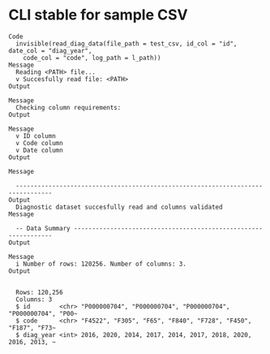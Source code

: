 # CLI stable for sample CSV

    Code
      invisible(read_diag_data(file_path = test_csv, id_col = "id", date_col = "diag_year",
        code_col = "code", log_path = l_path))
    Message
      Reading <PATH> file...
      v Succesfully read file: <PATH>
    Output
      
    Message
      Checking column requirements:
    Output
      
    Message
      v ID column
      v Code column
      v Date column
    Output
      
    Message
      
      --------------------------------------------------------------------------------
    Output
      Diagnostic dataset succesfully read and columns validated
    Message
      
      -- Data Summary ----------------------------------------------------------------
    Output
      
    Message
      i Number of rows: 120256. Number of columns: 3.
    Output
      
      
      Rows: 120,256
      Columns: 3
      $ id        <chr> "P000000704", "P000000704", "P000000704", "P000000704", "P00~
      $ code      <chr> "F4522", "F305", "F65", "F840", "F728", "F450", "F187", "F73~
      $ diag_year <int> 2016, 2020, 2014, 2017, 2014, 2017, 2018, 2020, 2016, 2013, ~

